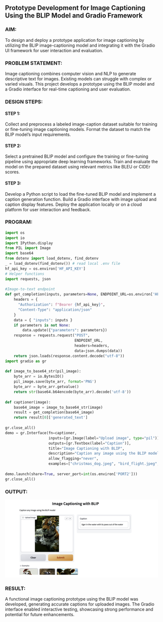 ## Prototype Development for Image Captioning Using the BLIP Model and Gradio Framework

### AIM:
To design and deploy a prototype application for image captioning by utilizing the BLIP image-captioning model and integrating it with the Gradio UI framework for user interaction and evaluation.

### PROBLEM STATEMENT:
Image captioning combines computer vision and NLP to generate descriptive text for images. Existing models can struggle with complex or varied visuals. This project develops a prototype using the BLIP model and a Gradio interface for real-time captioning and user evaluation.

### DESIGN STEPS:

#### STEP 1:
Collect and preprocess a labeled image-caption dataset suitable for training or fine-tuning image captioning models. Format the dataset to match the BLIP model’s input requirements.

#### STEP 2:
Select a pretrained BLIP model and configure the training or fine-tuning pipeline using appropriate deep learning frameworks. Train and evaluate the model on the prepared dataset using relevant metrics like BLEU or CIDEr scores.

#### STEP 3:
Develop a Python script to load the fine-tuned BLIP model and implement a caption generation function. Build a Gradio interface with image upload and caption display features. Deploy the application locally or on a cloud platform for user interaction and feedback.

### PROGRAM:
```py
import os
import io
import IPython.display
from PIL import Image
import base64 
from dotenv import load_dotenv, find_dotenv
_ = load_dotenv(find_dotenv()) # read local .env file
hf_api_key = os.environ['HF_API_KEY']
# Helper functions
import requests, json

#Image-to-text endpoint
def get_completion(inputs, parameters=None, ENDPOINT_URL=os.environ['HF_API_ITT_BASE']):
    headers = {
      "Authorization": f"Bearer {hf_api_key}",
      "Content-Type": "application/json"
    }
    data = { "inputs": inputs }
    if parameters is not None:
        data.update({"parameters": parameters})
    response = requests.request("POST",
                                ENDPOINT_URL,
                                headers=headers,
                                data=json.dumps(data))
    return json.loads(response.content.decode("utf-8"))
import gradio as gr 

def image_to_base64_str(pil_image):
    byte_arr = io.BytesIO()
    pil_image.save(byte_arr, format='PNG')
    byte_arr = byte_arr.getvalue()
    return str(base64.b64encode(byte_arr).decode('utf-8'))

def captioner(image):
    base64_image = image_to_base64_str(image)
    result = get_completion(base64_image)
    return result[0]['generated_text']

gr.close_all()
demo = gr.Interface(fn=captioner,
                    inputs=[gr.Image(label="Upload image", type="pil")],
                    outputs=[gr.Textbox(label="Caption")],
                    title="Image Captioning with BLIP",
                    description="Caption any image using the BLIP model",
                    allow_flagging="never",
                    examples=["christmas_dog.jpeg", "bird_flight.jpeg", "cow.jpeg"])

demo.launch(share=True, server_port=int(os.environ['PORT2']))
gr.close_all()
```

### OUTPUT:
![image](./Screen%20Shot%201947-02-27%20at%2011.19.48.png)


### RESULT:
A functional image captioning prototype using the BLIP model was developed, generating accurate captions for uploaded images. The Gradio interface enabled interactive testing, showcasing strong performance and potential for future enhancements.
